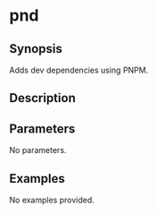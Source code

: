 # pnd

## Synopsis

Adds dev dependencies using PNPM.

## Description



## Parameters
No parameters.
## Examples
No examples provided.

